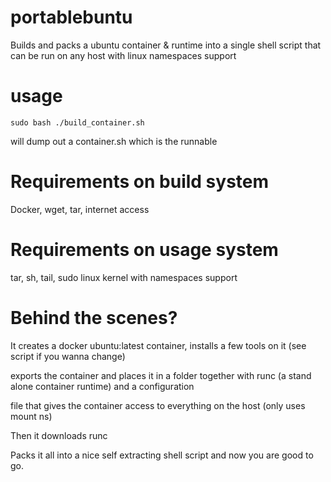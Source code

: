 # portablebuntu
Builds and packs a ubuntu container &amp; runtime into a single shell script that can be run on any host with linux namespaces support
# usage
```sudo bash ./build_container.sh```

will dump out a container.sh which is the runnable
# Requirements on build system
Docker, wget, tar, internet access
# Requirements on usage system
tar, sh, tail, sudo
linux kernel with namespaces support
# Behind the scenes?
It creates a docker ubuntu:latest container, installs a few tools on it (see script if you wanna change)

exports the container and places it in a folder together with runc (a stand alone container runtime) and a configuration

file that gives the container access to everything on the host (only uses mount ns)

Then it downloads runc

Packs it all into a nice self extracting shell script and now you are good to go.
